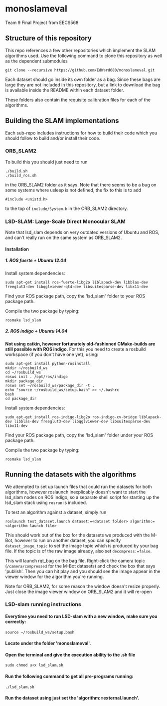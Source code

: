 # monoslameval
Team 9 Final Project from EECS568

## Structure of this repository

This repo references a few other repositories which implement the SLAM algorithms used.
Use the following command to clone this repository as well as the dependent submodules

```
git clone --recursive https://github.com/EdWard680/monoslameval.git
```

Each dataset should go inside its own folder as a bag. Since these bags are large they are not included in this repository, but a link to download the bag is available inside the README within each dataset folder.

These folders also contain the requisite calibration files for each of the algorithms.

## Building the SLAM implementations

Each sub-repo includes instructions for how to build their code which you should follow to build and/or install their code.

### ORB_SLAM2

To build this you should just need to run
```
./build.sh
./build_ros.sh
```
in the ORB_SLAM2 folder as it says. Note that there seems to be a bug on some systems where usleep is not defined, the fix to this is to add
```
#include <unistd.h>
```
to the top of `include/System.h` in the ORB_SLAM2 directory.

### LSD-SLAM: Large-Scale Direct Monocular SLAM

Note that lsd_slam depends on very outdated versions of Ubuntu and ROS, and can't really run on the same system as ORB_SLAM2.

#### Installation
##### 1. ROS fuerte + Ubuntu 12.04
Install system dependencies:

    sudo apt-get install ros-fuerte-libg2o liblapack-dev libblas-dev freeglut3-dev libqglviewer-qt4-dev libsuitesparse-dev libx11-dev

Find your ROS package path, copy the 'lsd_slam' folder to your ROS package path.

Compile the two package by typing:

    rosmake lsd_slam

##### 2. ROS indigo + Ubuntu 14.04
**Not using catkin, however fortunately old-fashioned CMake-builds are still possible with ROS indigo.**
For this you need to create a rosbuild workspace (if you don't have one yet), using:

    sudo apt-get install python-rosinstall
    mkdir ~/rosbuild_ws
    cd ~/rosbuild_ws
    rosws init . /opt/ros/indigo
    mkdir package_dir
    rosws set ~/rosbuild_ws/package_dir -t .
    echo "source ~/rosbuild_ws/setup.bash" >> ~/.bashrc
    bash
    cd package_dir

Install system dependencies:

    sudo apt-get install ros-indigo-libg2o ros-indigo-cv-bridge liblapack-dev libblas-dev freeglut3-dev libqglviewer-dev libsuitesparse-dev libx11-dev

Find your ROS package path, copy the 'lsd_slam' folder under your ROS package path.

Compile the two package by typing:

    rosmake lsd_slam

## Running the datasets with the algorithms

We attempted to set up launch files that could run the datasets for both algorithms, however roslaunch inexplicably doesn't want to start the lsd_slam nodes on ROS indigo, so a separate shell script for starting up the lsd_slam stack using `rosrun` is included.

To test an algorithm against a dataset, simply run
```
roslaunch test_dataset.launch dataset:=<dataset folder> algorithm:=<algorithm launch file>
```

This should work out of the box for the datasets we produced with the M-Bot, however to run on another dataset, you can specify `dataset_image_topic` to set the image topic which is produced by your bag file. If the topic is of the raw image already, also set `decompress:=false`.

This will launch rqt_bag on the bag file. Right-click the camera topic (`/camera/compressed` for the M-Bot datasets) and check the box that says 'publish'. Then you can hit play and you should see the image appear in the viewer window for the algorithm you're running.

Note for ORB_SLAM2, for some reason the window doesn't resize properly. Just close the image viewer window on ORB_SLAM2 and it will re-open

### LSD-slam running instructions
#### Everytime you need to run LSD-slam with a new window, make sure you correctly:
```
source ~/rosbuild_ws/setup.bash
```
#### Locate under the folder 'monoslameval'.

#### Open the terminal and give the execution ability to the .sh file
```
sudo chmod u+x lsd_slam.sh
```

#### Run the following command to get all pre-programs running:
```
./lsd_slam.sh
```

#### Run the dataset using just set the 'algorithm:=external.launch'.
